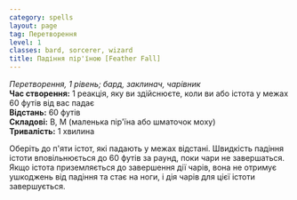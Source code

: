```yaml
---
category: spells
layout: page
tag: Перетворення
level: 1
classes: bard, sorcerer, wizard
title: Падіння пір'їною [Feather Fall]
---
```


_Перетворення, 1 рівень; бард, заклинач, чарівник_    
**Час створення:** 1 реакція, яку ви здійснюєте, коли ви або істота у межах 60 футів від вас падає    
**Відстань:** 60 футів    
**Складові:** В, М (маленька пір'їна або шматочок моху)    
**Тривалість:** 1 хвилина    

Оберіть до п'яти істот, які падають у межах відстані. Швидкість падіння істоти вповільнюється до 60 футів за раунд, поки чари не завершаться. Якщо істота приземляється до завершення дії чарів, вона не отримує ушкоджень від падіння та стає на ноги, і дія чарів для цієї істоти завершується. 
